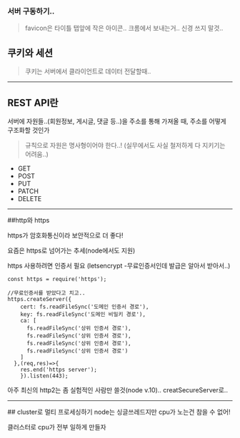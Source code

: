### 서버 구동하기..
> favicon은 타이틀 탭앞에 작은 아이콘.. 크롬에서 보내는거.. 신경 쓰지 말것..

## 쿠키와 세션
> 쿠키는 서버에서 클라이언트로 데이터 전달할때..

<hr>

## REST API란
서버에 자원들..(회원정보, 게시글, 댓글 등..)을 주소를 통해 가져올 때, 주소를 어떻게 구조화할 것인가

> 규칙으로 자원은 명사형이어야 한다..! (실무에서도 사실 철저하게 다 지키기는 어려움..)

* GET
* POST
* PUT
* PATCH
* DELETE

<hr>
##http와 https

https가 암호화통신이라 보안적으로 더 좋다!

요즘은 https로 넘어가는 추세(node에서도 지원)

https 사용하려면 인증서 필요  (letsencrypt -무료인증서인데 발급은 알아서 받아서..)

```
const https = require('https');

//무료인증서를 받았다고 치고..
https.createServer({
    cert: fs.readFileSync('도메인 인증서 경로'),
    key: fs.readFileSync('도메인 비밀키 경로'),
    ca: [
      fs.readFileSync('상위 인증서 경로'),
      fs.readFileSync('상위 인증서 경로'),
      fs.readFileSync('상위 인증서 경로'),
      fs.readFileSync('상위 인증서 경로')
    ]
  },(req,res)=>{
    res.end('https server');
    }).listen(443);

```

아주 최신의 http2는 좀 실험적인 사람만 쓸것(node v.10).. creatSecureServer로..

<hr>
## cluster로 멀티 프로세싱하기
node는 싱글쓰레드지만 cpu가 노는건 참을 수 없어!

클러스터로 cpu가 전부 일하게 만들자
